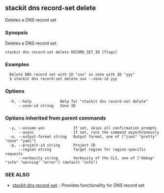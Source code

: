 ## stackit dns record-set delete

Deletes a DNS record set

### Synopsis

Deletes a DNS record set.

```
stackit dns record-set delete RECORD_SET_ID [flags]
```

### Examples

```
  Delete DNS record set with ID "xxx" in zone with ID "yyy"
  $ stackit dns record-set delete xxx --zone-id yyy
```

### Options

```
  -h, --help             Help for "stackit dns record-set delete"
      --zone-id string   Zone ID
```

### Options inherited from parent commands

```
  -y, --assume-yes             If set, skips all confirmation prompts
      --async                  If set, runs the command asynchronously
  -o, --output-format string   Output format, one of ["json" "pretty" "none" "yaml"]
  -p, --project-id string      Project ID
      --region string          Target region for region-specific requests
      --verbosity string       Verbosity of the CLI, one of ["debug" "info" "warning" "error"] (default "info")
```

### SEE ALSO

* [stackit dns record-set](./stackit_dns_record-set.md)	 - Provides functionality for DNS record set

